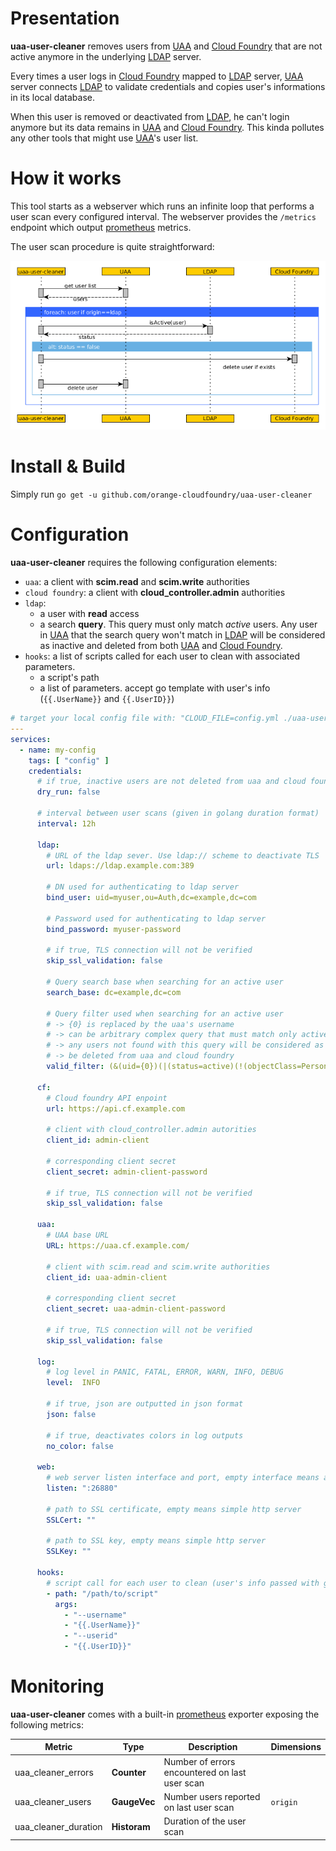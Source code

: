 # Presentation

**uaa-user-cleaner** removes users from [UAA] and [Cloud Foundry] that are not active anymore in the underlying
[LDAP] server.

Every times a user logs in [Cloud Foundry] mapped to [LDAP] server, [UAA] server
connects [LDAP] to validate credentials and copies user's informations in its local database.

When this user is removed or deactivated from [LDAP], he can't login anymore but its data remains
in [UAA] and [Cloud Foundry]. This kinda pollutes any other tools that might use [UAA]'s user list.

# How it works

This tool starts as a webserver which runs an infinite loop that performs a user scan every configured
interval. The webserver provides the `/metrics` endpoint which output [prometheus] metrics.

The user scan procedure is quite straightforward:

![schema](./docs/uaa-user-cleaner.png)

# Install & Build

Simply run `go get -u github.com/orange-cloudfoundry/uaa-user-cleaner`


# Configuration

**uaa-user-cleaner** requires the following configuration elements:
* `uaa`: a client with **scim.read** and **scim.write** authorities
* `cloud foundry`: a client with **cloud_controller.admin** authorities
* `ldap`:
   * a user with **read** access
   * a search **query**. This query must only match *active* users. Any user in [UAA] that the
     search query won't match in [LDAP] will be considered as inactive and deleted from both [UAA]
     and [Cloud Foundry].
* `hooks`: a list of scripts called for each user to clean with associated parameters. 
   * a script's path
   * a list of parameters. accept go template with user's info (`{{.UserName}}` and `{{.UserID}}`) 

```yml
# target your local config file with: "CLOUD_FILE=config.yml ./uaa-user-cleaner"
---
services:
  - name: my-config
    tags: [ "config" ]
    credentials:
      # if true, inactive users are not deleted from uaa and cloud foundry
      dry_run: false

      # interval between user scans (given in golang duration format)
      interval: 12h

      ldap:
        # URL of the ldap sever. Use ldap:// scheme to deactivate TLS
        url: ldaps://ldap.example.com:389

        # DN used for authenticating to ldap server
        bind_user: uid=myuser,ou=Auth,dc=example,dc=com

        # Password used for authenticating to ldap server
        bind_password: myuser-password

        # if true, TLS connection will not be verified
        skip_ssl_validation: false

        # Query search base when searching for an active user
        search_base: dc=example,dc=com

        # Query filter used when searching for an active user
        # -> {0} is replaced by the uaa's username
        # -> can be arbitrary complex query that must match only active users
        # -> any users not found with this query will be considered as inactive and will
        # -> be deleted from uaa and cloud foundry
        valid_filter: (&(uid={0})(|(status=active)(!(objectClass=Person))))

      cf:
        # Cloud foundry API enpoint
        url: https://api.cf.example.com

        # client with cloud_controller.admin autorities
        client_id: admin-client

        # corresponding client secret
        client_secret: admin-client-password

        # if true, TLS connection will not be verified
        skip_ssl_validation: false

      uaa:
        # UAA base URL
        URL: https://uaa.cf.example.com/

        # client with scim.read and scim.write authorities
        client_id: uaa-admin-client

        # corresponding client secret
        client_secret: uaa-admin-client-password

        # if true, TLS connection will not be verified
        skip_ssl_validation: false

      log:
        # log level in PANIC, FATAL, ERROR, WARN, INFO, DEBUG
        level:  INFO

        # if true, json are outputted in json format
        json: false

        # if true, deactivates colors in log outputs
        no_color: false

      web:
        # web server listen interface and port, empty interface means all interfaces
        listen: ":26880"

        # path to SSL certificate, empty means simple http server
        SSLCert: ""

        # path to SSL key, empty means simple http server
        SSLKey: ""

      hooks:
        # script call for each user to clean (user's info passed with go template)
        - path: "/path/to/script"
          args:
            - "--username"
            - "{{.UserName}}"
            - "--userid"
            - "{{.UserID}}"
```

# Monitoring

**uaa-user-cleaner** comes with a built-in [prometheus] exporter exposing the following metrics:


| Metric               | Type         | Description                                    | Dimensions |
| ------               | ---          | -----------                                    | ------     |
| uaa_cleaner_errors   | **Counter**  | Number of errors encountered on last user scan |            |
| uaa_cleaner_users    | **GaugeVec** | Number users reported on last user scan        | `origin`   |
| uaa_cleaner_duration | **Historam** | Duration of the user scan                      |            |


[UAA]: https://docs.cloudfoundry.org/concepts/architecture/uaa.html
[Cloud Foundry]: https://docs.cloudfoundry.org/
[LDAP]: https://docs.cloudfoundry.org/uaa/identity-providers.html
[prometheus]: https://prometheus.io/
<!-- Local Variables: -->
<!-- ispell-local-dictionary: "american" -->
<!-- End: -->
